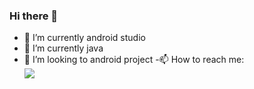 ### Hi there 👋
- 🔭 I’m currently android studio
- 🌱 I’m currently java
- 👯 I’m looking to android project
-📫 How to reach me: <br> <a href="mailto:patadiyamaulik007@gmail.com"><img src="https://img.shields.io/badge/-Gmail-lightgray?style=for-the-badge&logo=gmail"></a>

<!--
**maulik50/maulik50** is a ✨ _special_ ✨ repository because its `README.md` (this file) appears on your GitHub profile.
Here are some ideas to get you started:
-->
